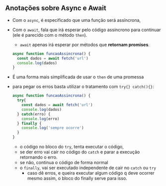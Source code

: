 ## Anotações sobre Async e Await

- Com o `async`, é especificado que uma função será assíncrona,

- Com o `await`, fala que irá esperar pelo código assíncrono para continuar (ele é parecido com o método `then`).
  - `await` apenas irá esperar por métodos que **retornam promises**.
  ```JavaScript
  async function funcaoAssincrona() {
    const dados = await fetch('url')
    console.log(dados)
  }
  ```

- É uma forma mais simplificada de usar o `then` de uma promessa

- para pegar os erros basta utilizar o tratamento com `try{} catch(){}`:
  ```JavaScript
  async function funcaoAssincrona() {
    try{
      const dados = await fetch('url')
      console.log(dados)
    } catch(erro) {
      console.log(erro)
    } finally {
      console.log('sempre ocorre')
    }
  }
  ```
  - o código no bloco do `try`, tenta executar o código, 
  - se der erro vai cair no código do `catch` e parar a execução retornando o erro.
  - se não, continua o código de forma normal
  - o `finally`, vai ser executado independente de cair no `catch` ou `try` 
    - caso dê erros, e queira executar algum código q deve ocorrer mesmo assim, o bloco do finally serve para isso.
